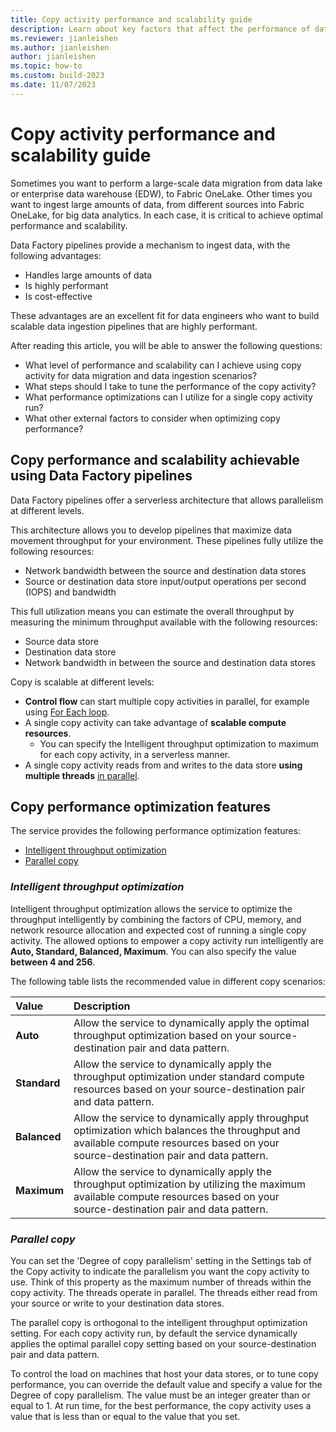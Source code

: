 ```yaml
---
title: Copy activity performance and scalability guide
description: Learn about key factors that affect the performance of data movement in Microsoft Fabric when you use the copy activity.
ms.reviewer: jianleishen
ms.author: jianleishen
author: jianleishen
ms.topic: how-to
ms.custom: build-2023
ms.date: 11/07/2023
---
```


# Copy activity performance and scalability guide

Sometimes you want to perform a large-scale data migration from data lake or enterprise data warehouse (EDW), to Fabric OneLake. Other times you want to ingest large amounts of data, from different sources into Fabric OneLake, for big data analytics. In each case, it is critical to achieve optimal performance and scalability.

Data Factory pipelines provide a mechanism to ingest data, with the following advantages:

- Handles large amounts of data
- Is highly performant
- Is cost-effective

These advantages are an excellent fit for data engineers who want to build scalable data ingestion pipelines that are highly performant.

After reading this article, you will be able to answer the following questions:

- What level of performance and scalability can I achieve using copy activity for data migration and data ingestion scenarios?
- What steps should I take to tune the performance of the copy activity?
- What performance optimizations can I utilize for a single copy activity run?
- What other external factors to consider when optimizing copy performance?

## Copy performance and scalability achievable using Data Factory pipelines

Data Factory pipelines offer a serverless architecture that allows parallelism at different levels.

This architecture allows you to develop pipelines that maximize data movement throughput for your environment. These pipelines fully utilize the following resources:

- Network bandwidth between the source and destination data stores
- Source or destination data store input/output operations per second (IOPS) and bandwidth

This full utilization means you can estimate the overall throughput by measuring the minimum throughput available with the following resources:

- Source data store
- Destination data store
- Network bandwidth in between the source and destination data stores

Copy is scalable at different levels:

- **Control flow** can start multiple copy activities in parallel, for example using [For Each loop](foreach-activity.md).
- A single copy activity can take advantage of **scalable compute resources**.
    - You can specify the Intelligent throughput optimization to maximum for each copy activity, in a serverless manner.
- A single copy activity reads from and writes to the data store **using multiple threads** [in parallel](copy-activity-performance-and-scalability-guide.md#parallel-copy).

## Copy performance optimization features

The service provides the following performance optimization features:

- [Intelligent throughput optimization](copy-activity-performance-and-scalability-guide.md#intelligent-throughput-optimization)
- [Parallel copy](copy-activity-performance-and-scalability-guide.md#parallel-copy)

### *Intelligent throughput optimization*

Intelligent throughput optimization allows the service to optimize the throughput intelligently by combining the factors of CPU, memory, and network resource allocation and expected cost of running a single copy activity.  The allowed options to empower a copy activity run intelligently are **Auto, Standard, Balanced, Maximum**. You can also specify the value **between 4 and 256**.

The following table lists the recommended value in different copy scenarios:

| Value | Description |
| :-|:-|
| **Auto** | Allow the service to dynamically apply the optimal throughput optimization based on your source-destination pair and data pattern. |
| **Standard** | Allow the service to dynamically apply the throughput optimization under standard compute resources based on your source-destination pair and data pattern. |
| **Balanced** | Allow the service to dynamically apply throughput optimization which balances the throughput and available compute resources based on your source-destination pair and data pattern. |
|  **Maximum** | Allow the service to dynamically apply the throughput optimization by utilizing the maximum available compute resources based on your source-destination pair and data pattern. |

### *Parallel copy*

You can set the 'Degree of copy parallelism' setting in the Settings tab of the Copy activity  to indicate the parallelism you want the copy activity to use. Think of this property as the maximum number of threads within the copy activity. The threads operate in parallel. The threads either read from your source or write to your destination data stores.

The parallel copy is orthogonal to the intelligent throughput optimization setting.  For each copy activity run, by default the service dynamically applies the optimal parallel copy setting based on your source-destination pair and data pattern.

To control the load on machines that host your data stores, or to tune copy performance, you can override the default value and specify a value for the Degree of copy parallelism. The value must be an integer greater than or equal to 1. At run time, for the best performance, the copy activity uses a value that is less than or equal to the value that you set.
